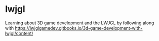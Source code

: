 # lwjgl

Learning about 3D game development and the LWJGL by following along with https://lwjglgamedev.gitbooks.io/3d-game-development-with-lwjgl/content/